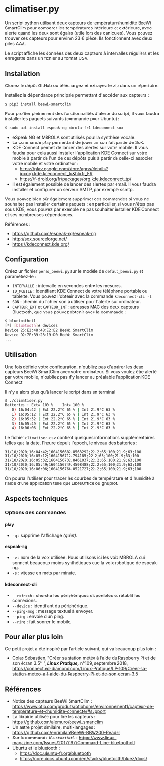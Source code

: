 # climatiser.py

Un script python utilisant deux capteurs de température/humidité BeeWi SmartClim pour comparer les températures intérieure et extérieure, avec alerte quand les deux sont égales (utile lors des canicules). Vous pouvez trouver ces capteurs pour environ 23 € pièce. Ils fonctionnent avec deux piles AAA.

Le script affiche les données des deux capteurs à intervalles réguliers et les enregistre dans un fichier au format CSV.

## Installation

Clonez le dépôt GitHub ou téléchargez et extrayez le zip dans un répertoire.

Installez la dépendance principale permettant d'accéder aux capteurs :

```bash
$ pip3 install beewi-smartclim
```
Pour profiter pleinement des fonctionnalités d'alerte du script, il vous faudra installer les paquets suivants (commande pour Ubuntu) :

```bash
$ sudo apt install espeak-ng mbrola-fr1 kdeconnect sox
```
* eSpeak NG et MBROLA sont utilisés pour la synthèse vocale.
* La commande `play` permettant de jouer un son fait partie de SoX.
* KDE Connect permet de lancer des alertes sur votre mobile. Il vous faudra pour cela aussi installer l'application KDE Connect sur votre mobile à partir de l'un de ces dépôts  puis à partir de celle-ci associer votre mobile et votre ordinateur :
    * https://play.google.com/store/apps/details?id=org.kde.kdeconnect_tp&hl=fr_FR
    * https://f-droid.org/fr/packages/org.kde.kdeconnect_tp/
* Il est également possible de lancer des alertes par email. Il vous faudra installer et configurer un serveur SMTP, par exemple ssmtp.

Vous pouvez bien sûr également supprimer ces commandes si vous ne souhaitez pas installer certains paquets : en particulier, si vous n'êtes pas sous KDE, vous pouvez par exemple ne pas souhaiter installer KDE Connect et ses nombreuses dépendances.

Références :

* https://github.com/espeak-ng/espeak-ng
* http://sox.sourceforge.net/
* https://kdeconnect.kde.org/


## Configuration

Créez un fichier `perso_beewi.py` sur le modèle de `defaut_beewi.py` et paramétrez-le :

* `INTERVALLE` : intervalle en secondes entre les mesures.
* `ID_MOBILE` : identifiant KDE Connect de votre téléphone portable ou tablette. Vous pouvez l'obtenir avec la commande `kdeconnect-cli -l`
* `SON` : chemin du fichier son à utiliser pour l'alerte sur ordinateur.
* `CAPTEUR_EXT` et `CAPTEUR_INT` : adresses MAC des deux capteurs Bluetooth, que vous pouvez obtenir avec la commande :

```bash
$ bluetoothctl
[*] [bluetooth]# devices
Device 26:E2:48:48:E2:E2 BeeWi SmartClim
Device D2:7F:B9:23:19:D0 BeeWi SmartClim
...
```

## Utilisation

Une fois définie votre configuration, n'oubliez pas d'apairer les deux capteurs BeeWi SmartClim avec votre ordinateur. Si vous voulez être alerté par votre mobile, n'oubliez pas d'y lancer au préalable l'application KDE Connect.

Il n'y a alors plus qu'à lancer le script dans un terminal :

```bash
$ ./climatiser.py
Batteries : Ext= 100 %    Int= 100 %
   0) 16:04:42 | Ext 22.2°C 65 % | Int 21.9°C 63 %
   1) 16:05:12 | Ext 22.2°C 65 % | Int 21.9°C 63 %
   2) 16:05:32 | Ext 22.2°C 65 % | Int 21.9°C 63 %
   3) 16:05:49 | Ext 22.2°C 65 % | Int 21.9°C 63 %
   4) 16:06:06 | Ext 22.2°C 65 % | Int 21.9°C 63 %
```

Le fichier `climatiser.csv` contient quelques informations supplémentaires telles que la date, l'heure depuis l'epoch, le niveau des batteries :

```csv
31/10/2020;16:04:42;1604156682.8563292;22.2;65;100;21.9;63;100
31/10/2020;16:05:12;1604156712.794185;22.2;65;100;21.9;63;100
31/10/2020;16:05:32;1604156732.8461037;22.2;65;100;21.9;63;100
31/10/2020;16:05:49;1604156749.4508488;22.2;65;100;21.9;63;100
31/10/2020;16:06:06;1604156766.0521727;22.2;65;100;21.9;63;100
```
On pourra l'utiliser pour tracer les courbes de température et d'humidité à l'aide d'une application telle que LibreOffice ou gnuplot.

## Aspects techniques

### Options des commandes

#### play

* `-q` : supprime l'affichage *(quiet).*

#### espeak-ng

* `-v` : nom de la voix utilisée. Nous utilisons ici les voix MBROLA qui sonnent beaucoup moins synthétiques que la voix robotique de espeak-ng.
* `-s` : vitesse en mots par minute.

#### kdeconnect-cli

* `--refresh` : cherche les périphériques disponibles et rétablit les connexions.
* `--device` : identifiant du périphérique.
* `--ping-msg` : message textuel à envoyer.
* `--ping` : envoie d'un ping.
* `--ring` : fait sonner le mobile.

## Pour aller plus loin

Ce petit projet a été inspiré par l'article suivant, qui va beaucoup plus loin :

  * Colas Sébastien, "Créer sa station météo à l’aide du Raspberry Pi et de son écran 3.5’’ ", ***Linux Pratique,*** n°109, septembre 2018, https://connect.ed-diamond.com/Linux-Pratique/LP-109/Creer-sa-station-meteo-a-l-aide-du-Raspberry-Pi-et-de-son-ecran-3.5

## Références

* Notice des capteurs BeeWi SmartClim : https://www.otio.com/produits/otiohome/environnement1/capteur-de-temperature-et-dhumidite-connecte/#support
* La librairie utilisée pour lire les capteurs : https://github.com/alemuro/beewi_smartclim
* Un autre projet similaire, multi-langages : https://github.com/enrimilan/BeeWi-BBW200-Reader
* Sur la commande `bluetoothctl` : https://www.linux-magazine.com/Issues/2017/197/Command-Line-bluetoothctl
* Ubuntu et le bluetooth :
    * https://doc.ubuntu-fr.org/bluetooth
    * https://core.docs.ubuntu.com/en/stacks/bluetooth/bluez/docs/
